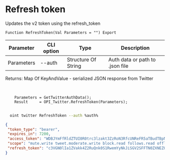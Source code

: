﻿---
sidebar_position: 3
---

# Refresh token
 Updates the v2 token using the refresh_token



`Function RefreshToken(Val Parameters = "") Export`

  | Parameter | CLI option | Type | Description |
  |-|-|-|-|
  | Parameters | --auth | Structure Of String | Auth data or path to .json file |

  
  Returns:  Map Of KeyAndValue - serialized JSON response from Twitter

<br/>




```bsl title="Code example"
    Parameters = GetTwitterAuthData();
    Result     = OPI_Twitter.RefreshToken(Parameters);
```



```sh title="CLI command example"
    
  oint twitter RefreshToken --auth %auth%

```

```json title="Result"
{
 "token_type": "bearer",
 "expires_in": 7200,
 "access_token": "WDBJYmFfRldZTUI0R0trc3lzakt3ZzRoN3RfcUNReFR5aTBudTBpNmJaZk1kOjE3MjgxMzg4ODU2NzM6MTowOmF0OjE",
 "scope": "mute.write tweet.moderate.write block.read follows.read offline.access list.write bookmark.read list.read tweet.write space.read block.write like.write like.read users.read tweet.read bookmark.write mute.read follows.write",
 "refresh_token": "c3VGN0lIa1ZVakk4Z2RuQnk0S1RwemYyNkJiSGV2SFFTN0ZXNEZOdXBjd0VSOjE3MjgxMzg4ODU2NzM6MTowOnJ0OjE"
}
```
